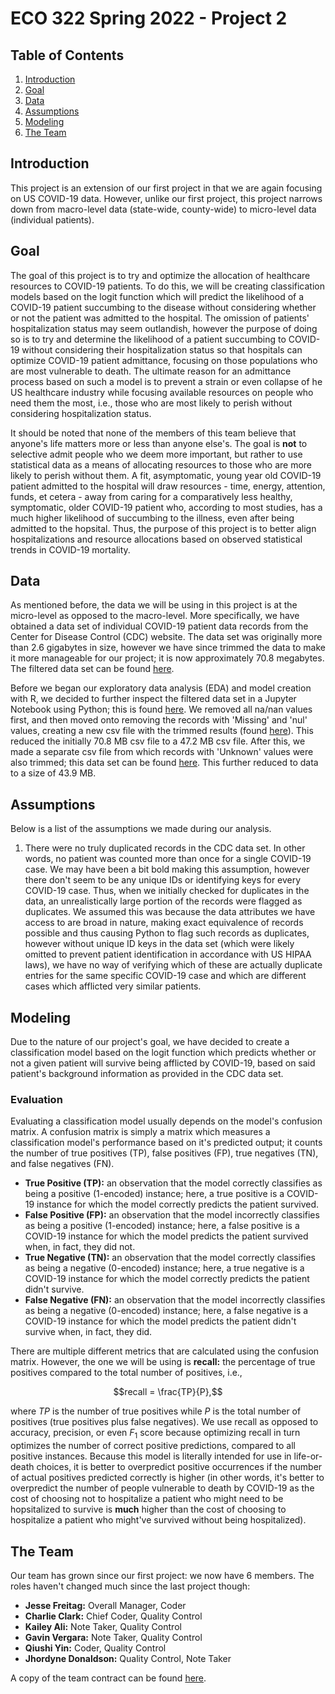 # ECO 322 Spring 2022 - Project 2

## Table of Contents

1. [Introduction](#introduction)
2. [Goal](#goal)
3. [Data](#data)
4. [Assumptions](#assumptions)
5. [Modeling](#modeling)
6. [The Team](#the-team)

## Introduction

This project is an extension of our first project in that we are again focusing on US COVID-19 data. However, unlike our first project, this project narrows down from macro-level data (state-wide, county-wide) to micro-level data (individual patients).

## Goal

The goal of this project is to try and optimize the allocation of healthcare resources to COVID-19 patients. To do this, we will be creating classification models based on the logit function which will predict the likelihood of a COVID-19 patient succumbing to the disease without considering whether or not the patient was admitted to the hospital. The omission of patients' hospitalization status may seem outlandish, however the purpose of doing so is to try and determine the likelihood of a patient succumbing to COVID-19 without considering their hospitalization status so that hospitals can optimize COVID-19 patient admittance, focusing on those populations who are most vulnerable to death. The ultimate reason for an admittance process based on such a model is to prevent a strain or even collapse of he US healthcare industry while focusing available resources on people who need them the most, i.e., those who are most likely to perish without considering hospitalization status.

It should be noted that none of the members of this team believe that anyone's life matters more or less than anyone else's. The goal is **not** to selective admit people who we deem more important, but rather to use statistical data as a means of allocating resources to those who are more likely to perish without them. A fit, asymptomatic, young year old COVID-19 patient admitted to the hospital will draw resources - time, energy, attention, funds, et cetera - away from caring for a comparatively less healthy, symptomatic, older COVID-19 patient who, according to most studies, has a much higher likelihood of succumbing to the illness, even after being admitted to the hopsital. Thus, the purpose of this project is to better align hospitalizations and resource allocations based on observed statistical trends in COVID-19 mortality. 

## Data 

As mentioned before, the data we will be using in this project is at the micro-level as opposed to the macro-level. More specifically, we have obtained a data set of individual COVID-19 patient data records from the Center for Disease Control (CDC) website. The data set was originally more than 2.6 gigabytes in size, however we have since trimmed the data to make it more manageable for our project; it is now approximately 70.8 megabytes. The filtered data set can be found [here](./data/project-filtered-data.csv).

Before we began our exploratory data analysis (EDA) and model creation with R, we decided to further inspect the filtered data set in a Jupyter Notebook using Python; this is found [here](./src/data-cleaning.ipynb). We removed all na/nan values first, and then moved onto removing the records with 'Missing' and 'nul' values, creating a new csv file with the trimmed results (found [here](./data/trimmed-data-with-unknowns.csv)). This reduced the initially 70.8 MB csv file to a 47.2 MB csv file. After this, we made a separate csv file from which records with 'Unknown' values were also trimmed; this data set can be found [here](./data/trimmed-data-without-unknowns.csv). This further reduced to data to a size of 43.9 MB. 

## Assumptions

Below is a list of the assumptions we made during our analysis.

1. There were no truly duplicated records in the CDC data set. In other words, no patient was counted more than once for a single COVID-19 case. We may have been a bit bold making this assumption, however there don't seem to be any unique IDs or identifying keys for every COVID-19 case. Thus, when we initially checked for duplicates in the data, an unrealistically large portion of the records were flagged as duplicates. We assumed this was because the data attributes we have access to are broad in nature, making exact equivalence of records possible and thus causing Python to flag such records as duplicates, however without unique ID keys in the data set (which were likely omitted to prevent patient identification in accordance with US HIPAA laws), we have no way of verifying which of these are actually duplicate entries for the same specific COVID-19 case and which are different cases which afflicted very similar patients.

## Modeling

Due to the nature of our project's goal, we have decided to create a classification model based on the logit function which predicts whether or not a given patient will survive being afflicted by COVID-19, based on said patient's background information as provided in the CDC data set. 

### Evaluation

Evaluating a classification model usually depends on the model's confusion matrix. A confusion matrix is simply a matrix which measures a classification model's performance based on it's predicted output; it counts the number of true positives (TP), false positives (FP), true negatives (TN), and false negatives (FN).

  - **True Positive (TP):** an observation that the model correctly classifies as being a positive (1-encoded) instance; here, a true positive is a COVID-19 instance for which the model correctly predicts the patient survived.
  - **False Positive (FP):** an observation that the model incorrectly classifies as being a positive (1-encoded) instance; here, a false positive is a COVID-19 instance for which the model predicts the patient survived when, in fact, they did not.
  - **True Negative (TN):** an observation that the model correctly classifies as being a negative (0-encoded) instance; here, a true negative is a COVID-19 instance for which the model correctly predicts the patient didn't survive.
  - **False Negative (FN):** an observation that the model incorrectly classifies as being a negative (0-encoded) instance; here, a false negative is a COVID-19 instance for which the model predicts the patient didn't survive when, in fact, they did. 

There are multiple different metrics that are calculated using the confusion matrix. However, the one we will be using is **recall:** the percentage of true positives compared to the total number of positives, i.e.,

$$recall = \frac{TP}{P},$$

where $TP$ is the number of true positives while $P$ is the total number of positives (true positives plus false negatives). We use recall as opposed to accuracy, precision, or even $F_1$ score because optimizing recall in turn optimizes the number of correct positive predictions, compared to all positive instances. Because this model is literally intended for use in life-or-death choices, it is better to overpredict positive occurrences if the number of actual positives predicted correctly is higher (in other words, it's better to overpredict the number of people vulnerable to death by COVID-19 as the cost of choosing not to hospitalize a patient who might need to be hopsitalized to survive is **much** higher than the cost of choosing to hospitalize a patient who might've survived without being hospitalized).

## The Team

Our team has grown since our first project: we now have 6 members. The roles haven't changed much since the last project though:

  - **Jesse Freitag:** Overall Manager, Coder
  - **Charlie Clark:** Chief Coder, Quality Control
  - **Kailey Ali:** Note Taker, Quality Control
  - **Gavin Vergara:** Note Taker, Quality Control
  - **Qiushi Yin:** Coder, Quality Control
  - **Jhordyne Donaldson:** Quality Control, Note Taker

A copy of the team contract can be found [here](./project-2-group-contract.pdf).
